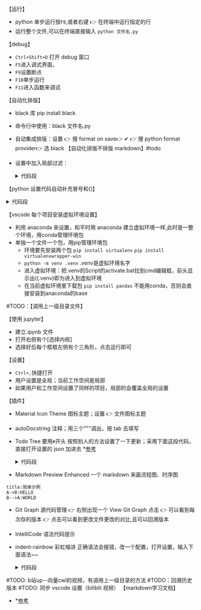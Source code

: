 【运行】
- python 单步运行按`F8`,或者右键 👉 在终端中运行指定的行
- 运行整个文件,可以在终端直接输入 `python 文件名.py`

【debug】
- `Ctrl+Shift+D` 打开 debug 窗口
- `F5`进入调式界面，
- `F9`设置断点
- `F10`单步运行
- `F11`进入函数来调试

【自动化排版】
- black 库 pip install black
- 命令行中使用：black 文件名.py
- 自动集成排版：设置 👉 搜 format on save👉 ✔
  👉 搜 python format provider👉 选 black
  【自动化排版不排版 markdown】#todo
- 设置中加入局部过滤：
    <details><summary>代码段</summary>
    <p>

    ```
    "[markdown]": {
        "editor.wordWrap": "on",
        "editor.quickSuggestions": false,
        "editor.formatOnSave": false
      },
    ```
    </details> </p>

【python 设置代码自动补充冒号和()】
  <details><summary>代码段</summary>
  <p>
  
  ```
  "python.analysis.completeFunctionParens": true,
  "python.autoComplete.addBrackets": true,
  ```
  </details> </p>

【vscode 每个项目安装虚拟环境设置】
- 利用 anaconda 来设置，和平时用 anaconda 建立虚拟环境一样,此时是一整个环境，用conda管理环境包
- 单独一个文件一个包，用pip管理环境包
    - 环境要先安装两个包 `pip install virtualenv` `pip install virtualenvwrapper-win`
    - `python -m venv .venv`       .venv是虚拟环境名字
    - 进入虚拟环境：把.venv的Script的activate.bat拉到cmd编辑框，前头显示出((.venv)即为进入到虚拟环境
    - 在当前虚拟环境里下载包  `pip install pandas` 不能用conda，否则会直接安装到anaconda的base


#TODO：【调用上一级目录文件】





【使用 jupyter】
- 建立.ipynb 文件
- 打开右侧有个[选择内核]
- 选择好后每个框框左侧有个三角形，点击运行即可

【设置】
- `Ctrl+,`快捷打开
- 用户设置是全局；当前工作空间是局部
- 如果用户和工作空间设置了同样的项目，局部的会覆盖全局的设置

【插件】
- Material Icon Theme
  图标主题；设置 👉 文件图标主题

- autoDocstring
  注释；用三个"""调出，按 tab 去填写

- Todo Tree
  要用`#`开头
  按照别人的方法设置了一下更新；采用下面这段代码，直接打开设置的 json 加进去 \*[参考](https://blog.csdn.net/cc1998414/article/details/115408584)

  <details><summary>代码段</summary>
  <p>

  ```
    "todo-tree.tree.showScanModeButton": false,
    "todo-tree.filtering.excludeGlobs": ["**/node_modules", "*.xml", "*.XML"],
    "todo-tree.filtering.ignoreGitSubmodules": true,
    "todohighlight.keywords": [
    ],
    "todo-tree.tree.showCountsInTree": true,
    "todohighlight.keywordsPattern": "TODO:|FIXME:|NOTE:|\\(([^)]+)\\)",
    "todohighlight.defaultStyle": {

    },
    "todohighlight.isEnable": false,
    "todo-tree.highlights.customHighlight": {
      "BUG": {
        "icon": "bug",
        "foreground": "#F56C6C",
        "type": "line"
      },
      "FIXME": {
        "icon": "flame",
        "foreground": "#FF9800",
        "type":"line"
      },
      "TODO":{
        "foreground": "#FFEB38",
        "type":"line"
      },
      "NOTE":{
        "icon": "note",
        "foreground": "#67C23A",
        "type":"line"
      },
      "INFO":{
        "icon": "info",
        "foreground": "#909399",
        "type":"line"
      },
      "TAG":{
        "icon": "tag",
        "foreground": "#409EFF",
        "type":"line"
      },
      "HACK":{
        "icon": "versions",
        "foreground": "#E040FB",
        "type":"line"
      },
      "XXX":{
        "icon": "unverified",
        "foreground": "#E91E63",
        "type":"line"
      }
    },
    "todo-tree.general.tags": [
      "BUG",
      "HACK",
      "FIXME",
      "TODO",
      "INFO",
      "NOTE",
      "TAG",
      "XXX"
    ],
    "todo-tree.general.statusBar": "total",
  ```
  </details> </p>

- Markdown Preview Enhanced
  一个 markdown 来画流程图、时序图

```sequence
title:简单示例
A->B:HELLO
B-->A:WORLD
```

- Git Graph
  源代码管理 👉 右侧出现一个 View Git Graph 点击 👉 可以看到每次存的版本 👉 点击可以看到更改文件更改的对比,且可以回溯版本

- IntelliCode
  语法代码提示

- indent-rainbow
  彩虹缩进
  正确语法会报错，改一个配置，打开设置，输入下面语法~~
    <details><summary>代码段</summary>
    <p>

    ```
        "todo-tree.general.statusBar": "total",
        "indentRainbow.ignoreErrorLanguages": [
            "python"
        ],
    ```
    </details> </p>

#TODO: b站up--向量cwl的视频，有调用上一级目录的方法
#TODO：回溯历史版本
#TODO: 同步 vscode 设置（bilibili 视频）
【markdown学习文档】
  - *[参考](https://docs.github.com/cn/get-started/writing-on-github/getting-started-with-writing-and-formatting-on-github/basic-writing-and-formatting-syntax)
